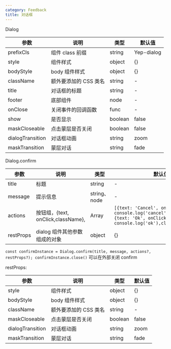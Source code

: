 ```yaml
---
category: Feedback
title: 对话框
---
```


<DEMO>

Dialog

| 参数             | 说明                  | 类型    | 默认值     |
| ---------------- | --------------------- | ------- | ---------- |
| prefixCls        | 组件 class 前缀       | string  | Yep-dialog |
| style            | 组件样式              | object  | {}         |
| bodyStyle        | body 组件样式         | object  | {}         |
| className        | 额外要添加的 CSS 类名 | string  | -          |
| title            | 对话框的标题          | string  | -          |
| footer           | 底部组件              | node    | -          |
| onClose          | 关闭事件的回调函数    | func    | -          |
| show             | 是否显示              | boolean | false      |
| maskCloseable    | 点击蒙层是否关闭      | boolean | false      |
| dialogTransition | 对话框动画            | string  | zoom       |
| maskTransition   | 蒙层对话              | string  | fade       |

Dialog.confirm

| 参数      | 说明                               | 类型         | 默认值                                                                                                                               |
| --------- | ---------------------------------- | ------------ | ------------------------------------------------------------------------------------------------------------------------------------ |
| title     | 标题                               | string       | -                                                                                                                                    |
| message   | 提示信息                           | string、node | -                                                                                                                                    |
| actions   | 按钮组，{text, onClick,className}, | Array        | `[{text: 'Cancel', onClick: () => console.log('cancel'),className:''},{text: 'Ok', onClick: () => console.log('ok'),className:''},]` |
| restProps | dialog 组件其他参数组成的对象      | object       | {}                                                                                                                                   |

`const confirmInstance = Dialog.confirm(title, message, actions?, restProps?); confirmInstance.close()` 可以在外部关闭 confirm

restProps:

| 参数             | 说明                  | 类型    | 默认值 |
| ---------------- | --------------------- | ------- | ------ |
| style            | 组件样式              | object  | {}     |
| bodyStyle        | body 组件样式         | object  | {}     |
| className        | 额外要添加的 CSS 类名 | string  | -      |
| maskCloseable    | 点击蒙层是否关闭      | boolean | false  |
| dialogTransition | 对话框动画            | string  | zoom   |
| maskTransition   | 蒙层对话              | string  | fade   |

